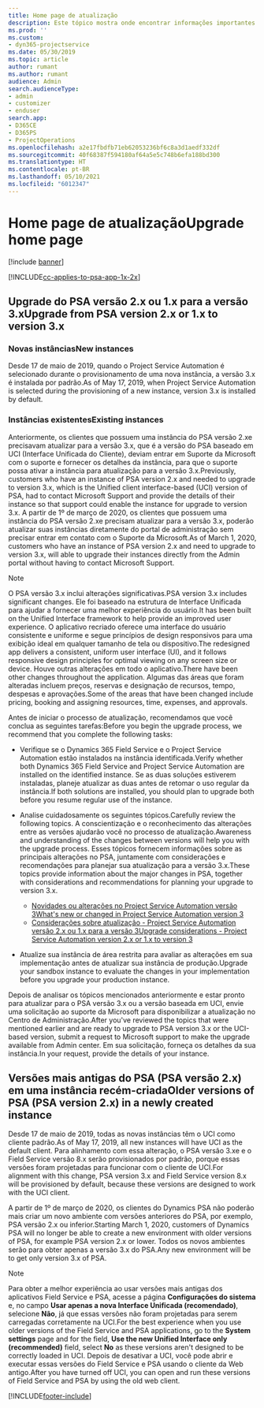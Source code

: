 ```yaml
---
title: Home page de atualização
description: Este tópico mostra onde encontrar informações importantes sobre os recursos novos e alterados no Dynamics 365 Project Service Automation e o processo de atualização para a versão mais recente.
ms.prod: ''
ms.custom:
- dyn365-projectservice
ms.date: 05/30/2019
ms.topic: article
author: rumant
ms.author: rumant
audience: Admin
search.audienceType:
- admin
- customizer
- enduser
search.app:
- D365CE
- D365PS
- ProjectOperations
ms.openlocfilehash: a2e17fbdfb71eb62053236bf6c8a3d1aedf332df
ms.sourcegitcommit: 40f68387f594180af64a5e5c748b6efa188bd300
ms.translationtype: HT
ms.contentlocale: pt-BR
ms.lasthandoff: 05/10/2021
ms.locfileid: "6012347"
---
```

# <a name="upgrade-home-page"></a><span data-ttu-id="64c01-103">Home page de atualização</span><span class="sxs-lookup"><span data-stu-id="64c01-103">Upgrade home page</span></span>

[!include [banner](../includes/psa-now-project-operations.md)]

[!INCLUDE[cc-applies-to-psa-app-1x-2x](../includes/cc-applies-to-psa-app-1x-2x.md)]

## <a name="upgrade-from-psa-version-2x-or-1x-to-version-3x"></a><span data-ttu-id="64c01-104">Upgrade do PSA versão 2.x ou 1.x para a versão 3.x</span><span class="sxs-lookup"><span data-stu-id="64c01-104">Upgrade from PSA version 2.x or 1.x to version 3.x</span></span>

### <a name="new-instances"></a><span data-ttu-id="64c01-105">Novas instâncias</span><span class="sxs-lookup"><span data-stu-id="64c01-105">New instances</span></span>

<span data-ttu-id="64c01-106">Desde 17 de maio de 2019, quando o Project Service Automation é selecionado durante o provisionamento de uma nova instância, a versão 3.x é instalada por padrão.</span><span class="sxs-lookup"><span data-stu-id="64c01-106">As of May 17, 2019, when Project Service Automation is selected during the provisioning of a new instance, version 3.x is installed by default.</span></span>

### <a name="existing-instances"></a><span data-ttu-id="64c01-107">Instâncias existentes</span><span class="sxs-lookup"><span data-stu-id="64c01-107">Existing instances</span></span>

<span data-ttu-id="64c01-108">Anteriormente, os clientes que possuem uma instância do PSA versão 2.xe precisavam atualizar para a versão 3.x, que é a versão do PSA baseado em UCI (Interface Unificada do Cliente), deviam entrar em Suporte da Microsoft com o suporte e fornecer os detalhes da instância, para que o suporte possa ativar a instância para atualização para a versão 3.x.</span><span class="sxs-lookup"><span data-stu-id="64c01-108">Previously, customers who have an instance of PSA version 2.x and needed to upgrade to version 3.x, which is the Unified client interface-based (UCI) version of PSA, had to contact Microsoft Support and provide the details of their instance so that support could enable the instance for upgrade to version 3.x.</span></span> <span data-ttu-id="64c01-109">A partir de 1º de março de 2020, os clientes que possuem uma instância do PSA versão 2.xe precisam atualizar para a versão 3.x, poderão atualizar suas instâncias diretamente do portal de administração sem precisar entrar em contato com o Suporte da Microsoft.</span><span class="sxs-lookup"><span data-stu-id="64c01-109">As of March 1, 2020, customers who have an instance of PSA version 2.x and need to upgrade to version 3.x, will able to upgrade their instances directly from the Admin portal without having to contact Microsoft Support.</span></span>  

> [!NOTE]
> <span data-ttu-id="64c01-110">O PSA versão 3.x inclui alterações significativas.</span><span class="sxs-lookup"><span data-stu-id="64c01-110">PSA version 3.x includes significant changes.</span></span> <span data-ttu-id="64c01-111">Ele foi baseado na estrutura de Interface Unificada para ajudar a fornecer uma melhor experiência do usuário.</span><span class="sxs-lookup"><span data-stu-id="64c01-111">It has been built on the Unified Interface framework to help provide an improved user experience.</span></span> <span data-ttu-id="64c01-112">O aplicativo recriado oferece uma interface do usuário consistente e uniforme e segue princípios de design responsivos para uma exibição ideal em qualquer tamanho de tela ou dispositivo.</span><span class="sxs-lookup"><span data-stu-id="64c01-112">The redesigned app delivers a consistent, uniform user interface (UI), and it follows responsive design principles for optimal viewing on any screen size or device.</span></span> <span data-ttu-id="64c01-113">Houve outras alterações em todo o aplicativo.</span><span class="sxs-lookup"><span data-stu-id="64c01-113">There have been other changes throughout the application.</span></span> <span data-ttu-id="64c01-114">Algumas das áreas que foram alteradas incluem preços, reservas e designação de recursos, tempo, despesas e aprovações.</span><span class="sxs-lookup"><span data-stu-id="64c01-114">Some of the areas that have been changed include pricing, booking and assigning resources, time, expenses, and approvals.</span></span>

<span data-ttu-id="64c01-115">Antes de iniciar o processo de atualização, recomendamos que você conclua as seguintes tarefas:</span><span class="sxs-lookup"><span data-stu-id="64c01-115">Before you begin the upgrade process, we recommend that you complete the following tasks:</span></span>

- <span data-ttu-id="64c01-116">Verifique se o Dynamics 365 Field Service e o Project Service Automation estão instalados na instância identificada.</span><span class="sxs-lookup"><span data-stu-id="64c01-116">Verify whether both Dynamics 365 Field Service and Project Service Automation are installed on the identified instance.</span></span> <span data-ttu-id="64c01-117">Se as duas soluções estiverem instaladas, planeje atualizar as duas antes de retomar o uso regular da instância.</span><span class="sxs-lookup"><span data-stu-id="64c01-117">If both solutions are installed, you should plan to upgrade both before you resume regular use of the instance.</span></span>
- <span data-ttu-id="64c01-118">Analise cuidadosamente os seguintes tópicos.</span><span class="sxs-lookup"><span data-stu-id="64c01-118">Carefully review the following topics.</span></span> <span data-ttu-id="64c01-119">A conscientização e o reconhecimento das alterações entre as versões ajudarão você no processo de atualização.</span><span class="sxs-lookup"><span data-stu-id="64c01-119">Awareness and understanding of the changes between versions will help you with the upgrade process.</span></span> <span data-ttu-id="64c01-120">Esses tópicos fornecem informações sobre as principais alterações no PSA, juntamente com considerações e recomendações para planejar sua atualização para a versão 3.x.</span><span class="sxs-lookup"><span data-stu-id="64c01-120">These topics provide information about the major changes in PSA, together with considerations and recommendations for planning your upgrade to version 3.x.</span></span>

    - [<span data-ttu-id="64c01-121">Novidades ou alterações no Project Service Automation versão 3</span><span class="sxs-lookup"><span data-stu-id="64c01-121">What's new or changed in Project Service Automation version 3</span></span>](whats-new-changed-v3.md)
    - [<span data-ttu-id="64c01-122">Considerações sobre atualização - Project Service Automation versão 2.x ou 1.x para a versão 3</span><span class="sxs-lookup"><span data-stu-id="64c01-122">Upgrade considerations - Project Service Automation version 2.x or 1.x to version 3</span></span>](upgrade-v3.md)

- <span data-ttu-id="64c01-123">Atualize sua instância de área restrita para avaliar as alterações em sua implementação antes de atualizar sua instância de produção.</span><span class="sxs-lookup"><span data-stu-id="64c01-123">Upgrade your sandbox instance to evaluate the changes in your implementation before you upgrade your production instance.</span></span>

<span data-ttu-id="64c01-124">Depois de analisar os tópicos mencionados anteriormente e estar pronto para atualizar para o PSA versão 3.x ou a versão baseada em UCI, envie uma solicitação ao suporte da Microsoft para disponibilizar a atualização no Centro de Administração.</span><span class="sxs-lookup"><span data-stu-id="64c01-124">After you've reviewed the topics that were mentioned earlier and are ready to upgrade to PSA version 3.x or the UCI-based version, submit a request to Microsoft support to make the upgrade available from Admin center.</span></span> <span data-ttu-id="64c01-125">Em sua solicitação, forneça os detalhes da sua instância.</span><span class="sxs-lookup"><span data-stu-id="64c01-125">In your request, provide the details of your instance.</span></span>

## <a name="older-versions-of-psa-psa-version-2x-in-a-newly-created-instance"></a><span data-ttu-id="64c01-126">Versões mais antigas do PSA (PSA versão 2.x) em uma instância recém-criada</span><span class="sxs-lookup"><span data-stu-id="64c01-126">Older versions of PSA (PSA version 2.x) in a newly created instance</span></span>

<span data-ttu-id="64c01-127">Desde 17 de maio de 2019, todas as novas instâncias têm o UCI como cliente padrão.</span><span class="sxs-lookup"><span data-stu-id="64c01-127">As of May 17, 2019, all new instances will have UCI as the default client.</span></span> <span data-ttu-id="64c01-128">Para alinhamento com essa alteração, o PSA versão 3.xe e o Field Service versão 8.x serão provisionados por padrão, porque essas versões foram projetadas para funcionar com o cliente de UCI.</span><span class="sxs-lookup"><span data-stu-id="64c01-128">For alignment with this change, PSA version 3.x and Field Service version 8.x will be provisioned by default, because these versions are designed to work with the UCI client.</span></span>

<span data-ttu-id="64c01-129">A partir de 1º de março de 2020, os clientes do Dynamics PSA não poderão mais criar um novo ambiente com versões anteriores do PSA, por exemplo, PSA versão 2.x ou inferior.</span><span class="sxs-lookup"><span data-stu-id="64c01-129">Starting March 1, 2020, customers of Dynamics PSA will no longer be able to create a new environment with older versions of PSA, for example PSA version 2.x or lower.</span></span> <span data-ttu-id="64c01-130">Todos os novos ambientes serão para obter apenas a versão 3.x do PSA.</span><span class="sxs-lookup"><span data-stu-id="64c01-130">Any new environment will be to get only version 3.x of PSA.</span></span>

> [!NOTE]
> <span data-ttu-id="64c01-131">Para obter a melhor experiência ao usar versões mais antigas dos aplicativos Field Service e PSA, acesse a página **Configurações do sistema** e, no campo **Usar apenas a nova Interface Unificada (recomendado)**, selecione **Não**, já que essas versões não foram projetadas para serem carregadas corretamente na UCI.</span><span class="sxs-lookup"><span data-stu-id="64c01-131">For the best experience when you use older versions of the Field Service and PSA applications, go to the **System settings** page and for the field, **Use the new Unified Interface only (recommended)** field, select **No** as these versions aren't designed to be correctly loaded in UCI.</span></span> <span data-ttu-id="64c01-132">Depois de desativar a UCI, você pode abrir e executar essas versões do Field Service e PSA usando o cliente da Web antigo.</span><span class="sxs-lookup"><span data-stu-id="64c01-132">After you have turned off UCI, you can open and run these versions of Field Service and PSA by using the old web client.</span></span> 


[!INCLUDE[footer-include](../includes/footer-banner.md)]